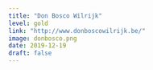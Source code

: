 ```yaml
---
title: "Don Bosco Wilrijk"
level: gold
link: "http://www.donboscowilrijk.be/"
image: donbosco.png
date: 2019-12-19
draft: false
---
```

